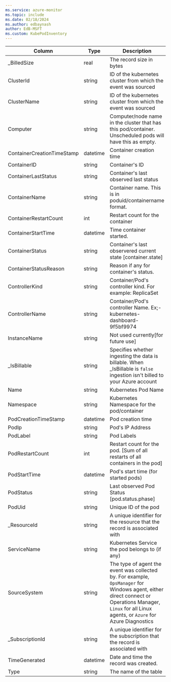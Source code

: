 ```yaml
---
ms.service: azure-monitor
ms.topic: include
ms.date: 02/18/2024
ms.author: edbaynash
author: EdB-MSFT
ms.custom: KubePodInventory
---
```



| Column | Type | Description |
|---|---|---|
| _BilledSize | real | The record size in bytes |
| ClusterId | string | ID of the kubernetes cluster from which the event was sourced |
| ClusterName | string | ID of the kubernetes cluster from which the event was sourced |
| Computer | string | Computer/node name in the cluster that has this pod/container. Unscheduled pods will have this as empty. |
| ContainerCreationTimeStamp | datetime | Container creation time |
| ContainerID | string | Container's ID |
| ContainerLastStatus | string | Container's last observed last status |
| ContainerName | string | Container name. This is in poduid/containername format. |
| ContainerRestartCount | int | Restart count for the container |
| ContainerStartTime | datetime | Time container started. |
| ContainerStatus | string | Container's last observered current state [container.state] |
| ContainerStatusReason | string | Reason if any for container's status. |
| ControllerKind | string | Container/Pod's controller kind. For example: ReplicaSet  |
| ControllerName | string | Container/Pod's controller Name. Ex;- kubernetes-dashboard-9f5bf9974  |
| InstanceName | string | Not used currently[for future use] |
| _IsBillable | string | Specifies whether ingesting the data is billable. When _IsBillable is `false` ingestion isn't billed to your Azure account |
| Name | string | Kubernetes Pod Name |
| Namespace | string | Kubernetes Namespace for the pod/container |
| PodCreationTimeStamp | datetime | Pod creation time |
| PodIp | string | Pod's IP Address |
| PodLabel | string | Pod Labels |
| PodRestartCount | int | Restart count for the pod. [Sum of all restarts of all containers in the pod] |
| PodStartTime | datetime | Pod's start time (for started pods) |
| PodStatus | string | Last observed Pod Status [pod.status.phase] |
| PodUid | string | Unique ID of the pod |
| _ResourceId | string | A unique identifier for the resource that the record is associated with |
| ServiceName | string | Kubernetes Service the pod belongs to (if any) |
| SourceSystem | string | The type of agent the event was collected by. For example, `OpsManager` for Windows agent, either direct connect or Operations Manager, `Linux` for all Linux agents, or `Azure` for Azure Diagnostics |
| _SubscriptionId | string | A unique identifier for the subscription that the record is associated with |
| TimeGenerated | datetime | Date and time the record was created. |
| Type | string | The name of the table |
